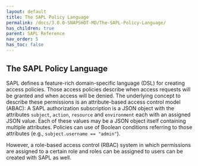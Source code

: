 ```yaml
---
layout: default
title: The SAPL Policy Language
permalink: /docs/3.0.0-SNAPSHOT-MD/The-SAPL-Policy-Language/
has_children: true
parent: SAPL Reference
nav_order: 5
has_toc: false
---
```


## The SAPL Policy Language

SAPL defines a feature-rich domain-specific language (DSL) for creating access policies. Those access policies describe when access requests will be granted and when access will be denied. The underlying concept to describe these permissions is an attribute-based access control model (ABAC): A SAPL authorization subscription is a JSON object with the attributes `subject`, `action`, `resource` and `environment` each with an assigned JSON value. Each of these values may be a JSON object itself containing multiple attributes. Policies can use of Boolean conditions referring to those attributes (e.g., `subject.username == "admin"`).

However, a role-based access control (RBAC) system in which permissions are assigned to a certain role and roles can be assigned to users can be created with SAPL as well.